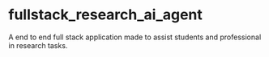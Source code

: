 # fullstack_research_ai_agent
A end to end full stack application made to assist students and professional in research tasks. 
